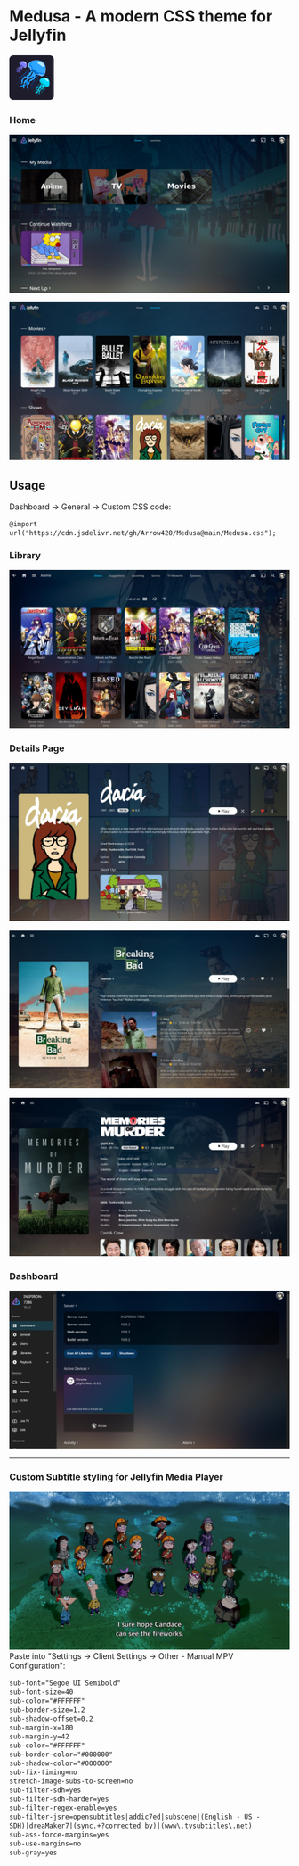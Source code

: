# Medusa - A modern CSS theme for Jellyfin
<img float="left" src=".github/images/Logo.png" alt="" width="80"/>

### Home
![](.github/images/Homescreen.jpg)

![](.github/images/Favourites.jpg)


## Usage
Dashboard -> General -> Custom CSS code:
```
@import url("https://cdn.jsdelivr.net/gh/Arrow420/Medusa@main/Medusa.css");
```


### Library
![](.github/images/Library_Posterview.jpg)


### Details Page
![](.github/images/SeriesOverview.jpg)

![](.github/images/Season.jpg)

![](.github/images/MovieOverview.jpg)


### Dashboard
![](.github/images/Dashboard.jpg)


------------------------------
### Custom Subtitle styling for Jellyfin Media Player
![](.github/images/Subtitles.jpg)
Paste into "Settings -> Client Settings -> Other - Manual MPV Configuration":
```
sub-font="Segoe UI Semibold"
sub-font-size=40
sub-color="#FFFFFF"
sub-border-size=1.2
sub-shadow-offset=0.2
sub-margin-x=180
sub-margin-y=42
sub-color="#FFFFFF"
sub-border-color="#000000"
sub-shadow-color="#000000"
sub-fix-timing=no
stretch-image-subs-to-screen=no
sub-filter-sdh=yes
sub-filter-sdh-harder=yes
sub-filter-regex-enable=yes
sub-filter-jsre=opensubtitles|addic7ed|subscene|(English - US - SDH)|dreaMaker7|(sync.+?corrected by)|(www\.tvsubtitles\.net)
sub-ass-force-margins=yes
sub-use-margins=no
sub-gray=yes
```
